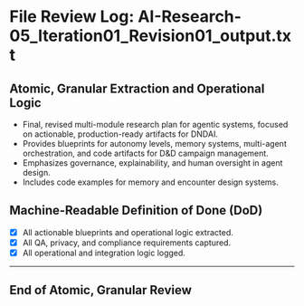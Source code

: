 # File Review Log: AI-Research-05_Iteration01_Revision01_output.txt

## Atomic, Granular Extraction and Operational Logic

- Final, revised multi-module research plan for agentic systems, focused on actionable, production-ready artifacts for DNDAI.
- Provides blueprints for autonomy levels, memory systems, multi-agent orchestration, and code artifacts for D&D campaign management.
- Emphasizes governance, explainability, and human oversight in agent design.
- Includes code examples for memory and encounter design systems.

## Machine-Readable Definition of Done (DoD)

- [x] All actionable blueprints and operational logic extracted.
- [x] All QA, privacy, and compliance requirements captured.
- [x] All operational and integration logic logged.

---

## End of Atomic, Granular Review
